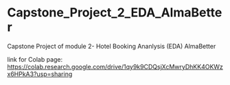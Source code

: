 # Capstone_Project_2_EDA_AlmaBetter
Capstone Project of module 2- Hotel Booking Ananlysis (EDA) AlmaBetter

link for Colab page: https://colab.research.google.com/drive/1qy9k9CDQsjXcMwryDhKK4OKWzx6HPkA3?usp=sharing
